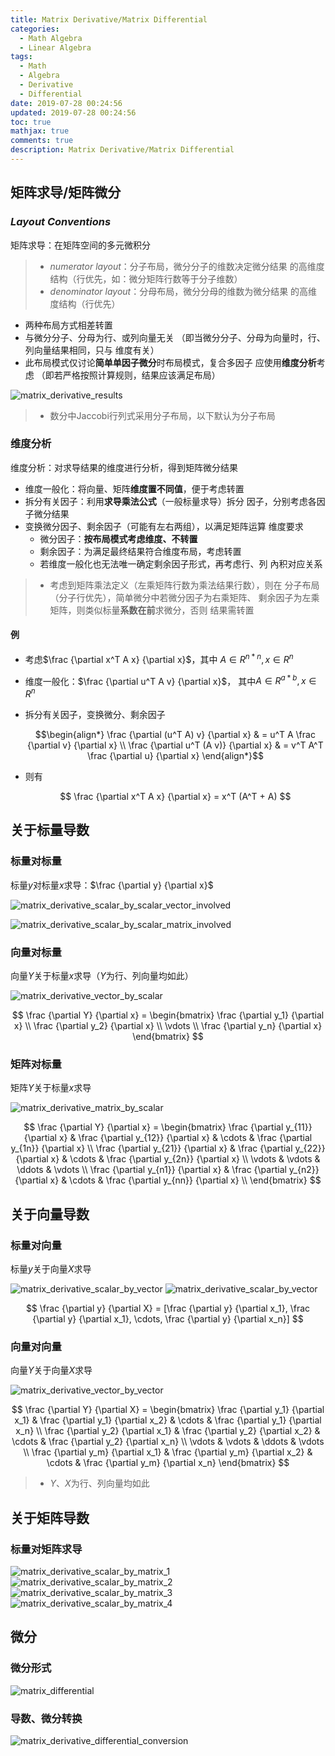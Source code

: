 ```yaml
---
title: Matrix Derivative/Matrix Differential
categories:
  - Math Algebra
  - Linear Algebra
tags:
  - Math
  - Algebra
  - Derivative
  - Differential
date: 2019-07-28 00:24:56
updated: 2019-07-28 00:24:56
toc: true
mathjax: true
comments: true
description: Matrix Derivative/Matrix Differential
---
```


##	矩阵求导/矩阵微分

###	*Layout Conventions*

矩阵求导：在矩阵空间的多元微积分

> - *numerator layout*：分子布局，微分分子的维数决定微分结果
	的高维度结构（行优先，如：微分矩阵行数等于分子维数）
> - *denominator layout*：分母布局，微分分母的维数为微分结果
	的高维度结构（行优先）

-	两种布局方式相差转置
-	与微分分子、分母为行、或列向量无关
	（即当微分分子、分母为向量时，行、列向量结果相同，只与
	维度有关）
-	此布局模式仅讨论**简单单因子微分**时布局模式，复合多因子
	应使用**维度分析**考虑
	（即若严格按照计算规则，结果应该满足布局）

![matrix_derivative_results](imgs/matrix_derivative_results.png)

> - 数分中Jaccobi行列式采用分子布局，以下默认为分子布局

###	维度分析

维度分析：对求导结果的维度进行分析，得到矩阵微分结果

-	维度一般化：将向量、矩阵**维度置不同值**，便于考虑转置
-	拆分有关因子：利用**求导乘法公式**（一般标量求导）拆分
	因子，分别考虑各因子微分结果
-	变换微分因子、剩余因子（可能有左右两组），以满足矩阵运算
	维度要求
	-	微分因子：**按布局模式考虑维度、不转置**
	-	剩余因子：为满足最终结果符合维度布局，考虑转置
	-	若维度一般化也无法唯一确定剩余因子形式，再考虑行、列
		內积对应关系

> - 考虑到矩阵乘法定义（左乘矩阵行数为乘法结果行数），则在
	分子布局（分子行优先），简单微分中若微分因子为右乘矩阵、
	剩余因子为左乘矩阵，则类似标量**系数在前**求微分，否则
	结果需转置

####	例

-	考虑$\frac {\partial x^T A x} {\partial x}$，其中
	$A \in R^{n*n}, x \in R^n$

-	维度一般化：$\frac {\partial u^T A v} {\partial x}$，
	其中$A \in R^{a * b}, x \in R^n$

-	拆分有关因子，变换微分、剩余因子

	$$\begin{align*}
	\frac {\partial (u^T A) v} {\partial x} & = u^T A \frac
		{\partial v} {\partial x} \\
	\frac {\partial u^T (A v)} {\partial x} & = v^T A^T \frac
		{\partial u} {\partial x}
	\end{align*}$$

-	则有

	$$
	\frac {\partial x^T A x} {\partial x} = x^T (A^T + A)
	$$

##	关于标量导数

###	标量对标量

标量$y$对标量$x$求导：$\frac {\partial y} {\partial x}$

![matrix_derivative_scalar_by_scalar_vector_involved](imgs/matrix_derivative_scalar_by_scalar_vector_involved.png)

![matrix_derivative_scalar_by_scalar_matrix_involved](imgs/matrix_derivative_scalar_by_scalar_matrix_involved.png)

###	向量对标量

向量$Y$关于标量$x$求导（$Y$为行、列向量均如此）

![matrix_derivative_vector_by_scalar](imgs/matrix_derivative_vector_by_scalar.png)

$$
\frac {\partial Y} {\partial x} = \begin{bmatrix}
	\frac {\partial y_1} {\partial x} \\
	\frac {\partial y_2} {\partial x} \\
	\vdots \\
	\frac {\partial y_n} {\partial x}
\end{bmatrix}
$$

###	矩阵对标量

矩阵$Y$关于标量$x$求导

![matrix_derivative_matrix_by_scalar](imgs/matrix_derivative_matrix_by_scalar.png)

$$
\frac {\partial Y} {\partial x} = \begin{bmatrix}
	\frac {\partial y_{11}} {\partial x} & \frac
		{\partial y_{12}} {\partial x} & \cdots & \frac
		{\partial y_{1n}} {\partial x} \\
	\frac {\partial y_{21}} {\partial x} & \frac
		{\partial y_{22}} {\partial x} & \cdots & \frac
		{\partial y_{2n}} {\partial x} \\
	\vdots & \vdots & \ddots & \vdots \\
	\frac {\partial y_{n1}} {\partial x} & \frac
		{\partial y_{n2}} {\partial x} & \cdots & \frac
		{\partial y_{nn}} {\partial x} \\
\end{bmatrix}
$$

##	关于向量导数

###	标量对向量

标量$y$关于向量$X$求导

![matrix_derivative_scalar_by_vector](imgs/matrix_derivative_scalar_by_vector_1.png)
![matrix_derivative_scalar_by_vector](imgs/matrix_derivative_scalar_by_vector_2.png)

$$
\frac {\partial y} {\partial X} = [\frac {\partial y} 
	{\partial x_1}, \frac {\partial y} {\partial x_1},
	\cdots, \frac {\partial y} {\partial x_n}]
$$

###	向量对向量

向量$Y$关于向量$X$求导

![matrix_derivative_vector_by_vector](imgs/matrix_derivative_vector_by_vector.png)

$$
\frac {\partial Y} {\partial X} = \begin{bmatrix}
	\frac {\partial y_1} {\partial x_1} & \frac
		{\partial y_1} {\partial x_2} & \cdots & \frac
		{\partial y_1} {\partial x_n} \\
	\frac {\partial y_2} {\partial x_1} & \frac
		{\partial y_2} {\partial x_2} & \cdots & \frac
		{\partial y_2} {\partial x_n} \\
	\vdots & \vdots & \ddots & \vdots \\
	\frac {\partial y_m} {\partial x_1} & \frac
		{\partial y_m} {\partial x_2} & \cdots & \frac
		{\partial y_m} {\partial x_n}
\end{bmatrix}
$$

> - $Y$、$X$为行、列向量均如此

##	关于矩阵导数

###	标量对矩阵求导

![matrix_derivative_scalar_by_matrix_1](imgs/matrix_derivative_scalar_by_matrix_1.png)
![matrix_derivative_scalar_by_matrix_2](imgs/matrix_derivative_scalar_by_matrix_2.png)
![matrix_derivative_scalar_by_matrix_3](imgs/matrix_derivative_scalar_by_matrix_3.png)
![matrix_derivative_scalar_by_matrix_4](imgs/matrix_derivative_scalar_by_matrix_4.png)

##	微分

###	微分形式

![matrix_differential](imgs/matrix_differential.png)

###	导数、微分转换

![matrix_derivative_differential_conversion](imgs/matrix_derivative_differential_conversion.png)

